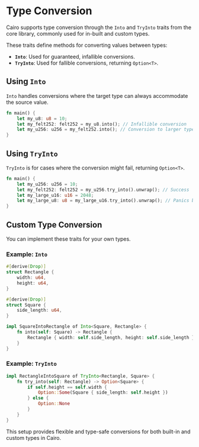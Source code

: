 # Type Conversion

Cairo supports type conversion through the `Into` and `TryInto` traits from the core library, commonly used for in-built and custom types.

These traits define methods for converting values between types:  

- **`Into`**: Used for guaranteed, infallible conversions.  
- **`TryInto`**: Used for fallible conversions, returning `Option<T>`.

## Using `Into`

`Into` handles conversions where the target type can always accommodate the source value.

```rust
fn main() {
    let my_u8: u8 = 10;
    let my_felt252: felt252 = my_u8.into(); // Infallible conversion
    let my_u256: u256 = my_felt252.into(); // Conversion to larger types
}
```

## Using `TryInto`

`TryInto` is for cases where the conversion might fail, returning `Option<T>`.

```rust
fn main() {
    let my_u256: u256 = 10;
    let my_felt252: felt252 = my_u256.try_into().unwrap(); // Success
    let my_large_u16: u16 = 2048;
    let my_large_u8: u8 = my_large_u16.try_into().unwrap(); // Panics because value doesn't fit in `u8`
}
```

## Custom Type Conversion

You can implement these traits for your own types.  

### Example: `Into`

```rust
#[derive(Drop)]
struct Rectangle {
    width: u64,
    height: u64,
}

#[derive(Drop)]
struct Square {
    side_length: u64,
}

impl SquareIntoRectangle of Into<Square, Rectangle> {
    fn into(self: Square) -> Rectangle {
        Rectangle { width: self.side_length, height: self.side_length }
    }
}
```

### Example: `TryInto`

```rust
impl RectangleIntoSquare of TryInto<Rectangle, Square> {
    fn try_into(self: Rectangle) -> Option<Square> {
        if self.height == self.width {
            Option::Some(Square { side_length: self.height })
        } else {
            Option::None
        }
    }
}
```

This setup provides flexible and type-safe conversions for both built-in and custom types in Cairo.
